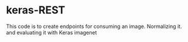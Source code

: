 # keras-REST
This code is to create endpoints for consuming an image.  Normalizing it. and evaluating it with Keras imagenet
